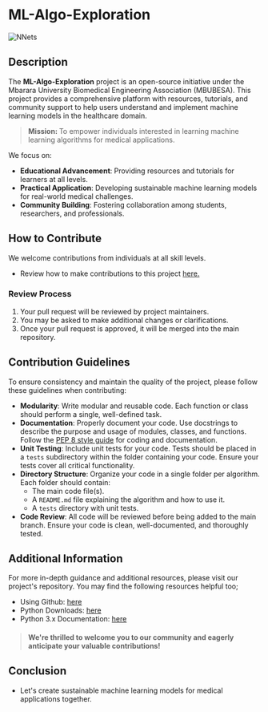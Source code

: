# ML-Algo-Exploration

![NNets](https://images.squarespace-cdn.com/content/v1/5daddb33ee92bf44231c2fef/e163d977-3fe5-42da-b959-5b5319027458/machine-learning-in-healthcare.jpg)
<!--Image source: https://www.foreseemed.com/blog/machine-learning-in-healthcare -->
## Description

The **ML-Algo-Exploration** project is an open-source initiative under the Mbarara University Biomedical Engineering Association (MBUBESA). This project provides a comprehensive platform with resources, tutorials, and community support to help users understand and implement machine learning models in the healthcare domain.
> <b>Mission: </b> To empower individuals interested in learning machine learning algorithms for medical applications.<br>

We focus on:
- **Educational Advancement**: Providing resources and tutorials for learners at all levels.
- **Practical Application**: Developing sustainable machine learning models for real-world medical challenges.
- **Community Building**: Fostering collaboration among students, researchers, and professionals.

## How to Contribute

We welcome contributions from individuals at all skill levels. <br>
- Review how to make contributions to this project <a href="https://docs.github.com/en/get-started/exploring-projects-on-github/contributing-to-a-project">here.</a>

### Review Process

1. Your pull request will be reviewed by project maintainers.
2. You may be asked to make additional changes or clarifications.
3. Once your pull request is approved, it will be merged into the main repository.

## Contribution Guidelines

To ensure consistency and maintain the quality of the project, please follow these guidelines when contributing:

- **Modularity**: Write modular and reusable code. Each function or class should perform a single, well-defined task.
- **Documentation**: Properly document your code. Use docstrings to describe the purpose and usage of modules, classes, and functions. Follow the [PEP 8 style guide](https://pep8.org/) for coding and documentation.
- **Unit Testing**: Include unit tests for your code. Tests should be placed in a `tests` subdirectory within the folder containing your code. Ensure your tests cover all critical functionality.
- **Directory Structure**: Organize your code in a single folder per algorithm. Each folder should contain:
  - The main code file(s).
  - A `README.md` file explaining the algorithm and how to use it.
  - A `tests` directory with unit tests.
- **Code Review**: All code will be reviewed before being added to the main branch. Ensure your code is clean, well-documented, and thoroughly tested.

## Additional Information

For more in-depth guidance and additional resources, please visit our project's repository. You may find the following resources helpful too;
- Using Github: <a href="https://docs.github.com/en/get-started/start-your-journey">here</a>
- Python Downloads: <a href="https://www.python.org/downloads/">here</a>
- Python 3.x Documentation: <a href="https://docs.python.org/3/">here</a>

> #### We're thrilled to welcome you to our community and eagerly anticipate your valuable contributions!

## Conclusion
- Let's create sustainable machine learning models for medical applications together.
